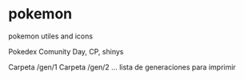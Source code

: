 # pokemon
pokemon utiles and icons

Pokedex
Comunity Day, CP, shinys

Carpeta /gen/1
Carpeta /gen/2
...
lista de generaciones para imprimir
